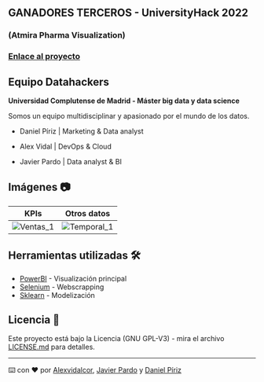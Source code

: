 ## GANADORES TERCEROS - UniversityHack 2022 
### (Atmira Pharma Visualization)

### [Enlace al proyecto](https://www.datahackers.com.es/)

## Equipo Datahackers

**Universidad Complutense de Madrid - Máster big data y data science**


Somos un equipo multidisciplinar y apasionado por el mundo de los datos.

* Daniel Píriz | Marketing & Data analyst

* Alex Vidal   | DevOps & Cloud

* Javier Pardo | Data analyst & BI


## Imágenes 📷

KPIs         |  Otros datos
:-------------------------:|:-------------------------:
![Ventas_1](https://github.com/Alexvidalcor/DatathonProject/blob/main/Inputs/UniversityHack%20-%20Web_V1.png?raw=true)  |  ![Temporal_1](https://github.com/Alexvidalcor/DatathonProject/blob/main/Inputs/UniversityHack-Web_V3.png?raw=true)

## Herramientas utilizadas 🛠️

* [PowerBI](https://powerbi.microsoft.com/en-us/) - Visualización principal
* [Selenium](https://www.selenium.dev/) - Webscrapping
* [Sklearn](https://scikit-learn.org/stable/index.html) - Modelización


## Licencia 📄

Este proyecto está bajo la Licencia (GNU GPL-V3) - mira el archivo [LICENSE.md](LICENSE.md) para detalles.


---
⌨️ con ❤️ por [Alexvidalcor](https://github.com/Alexvidalcor), [Javier Pardo](https://github.com/Jpardo07) y [Daniel Píriz](https://github.com/dpirizf)





